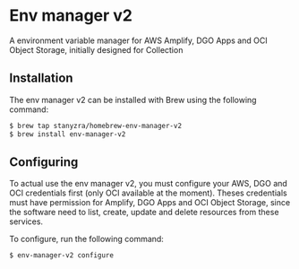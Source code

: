 
# Env manager v2

A environment variable manager for AWS Amplify, DGO Apps and OCI Object Storage, initially designed for Collection

## Installation

The env manager v2 can be installed with Brew using the following command:

```bash
$ brew tap stanyzra/homebrew-env-manager-v2
$ brew install env-manager-v2
```

## Configuring

To actual use the env manager v2, you must configure your AWS, DGO and OCI credentials first (only OCI available at the moment). Theses credentials must have permission for Amplify, DGO Apps and OCI Object Storage, since the software need to list, create, update and delete resources from these services.

To configure, run the following command:

```bash
$ env-manager-v2 configure
```